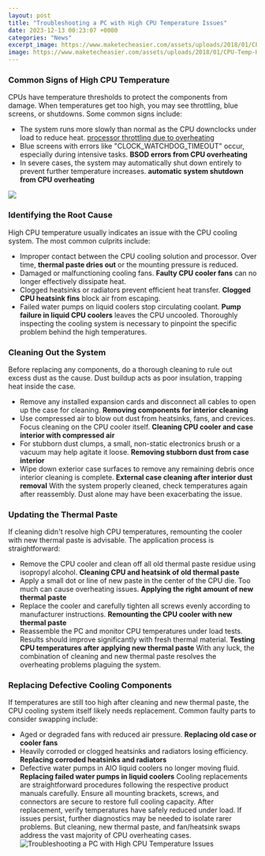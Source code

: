 ```yaml
---
layout: post
title: "Troubleshooting a PC with High CPU Temperature Issues"
date: 2023-12-13 00:23:07 +0000
categories: "News"
excerpt_image: https://www.maketecheasier.com/assets/uploads/2018/01/CPU-Temp-Heatsink.jpg
image: https://www.maketecheasier.com/assets/uploads/2018/01/CPU-Temp-Heatsink.jpg
---
```


### Common Signs of High CPU Temperature
CPUs have temperature thresholds to protect the components from damage. When temperatures get too high, you may see throttling, blue screens, or shutdowns. Some common signs include:
- The system runs more slowly than normal as the CPU downclocks under load to reduce heat. [processor throttling due to overheating](https://store.fi.io.vn/womens-crass-christmas-gnome-matching-family-ugly-v-neck-t-shirt/women&) 
- Blue screens with errors like "CLOCK_WATCHDOG_TIMEOUT" occur, especially during intensive tasks. **BSOD errors from CPU overheating**
- In severe cases, the system may automatically shut down entirely to prevent further temperature increases. **automatic system shutdown from CPU overheating**

![](https://techreviewteam.com/wp-content/uploads/2021/05/CHtadmeSzRCUQJLY3YYQqK-1024x576.jpg)
### Identifying the Root Cause
High CPU temperature usually indicates an issue with the CPU cooling system. The most common culprits include:
- Improper contact between the CPU cooling solution and processor. Over time, **thermal paste dries out** or the mounting pressure is reduced.
- Damaged or malfunctioning cooling fans. **Faulty CPU cooler fans** can no longer effectively dissipate heat. 
- Clogged heatsinks or radiators prevent efficient heat transfer. **Clogged CPU heatsink fins** block air from escaping.
- Failed water pumps on liquid coolers stop circulating coolant. **Pump failure in liquid CPU coolers** leaves the CPU uncooled.
Thoroughly inspecting the cooling system is necessary to pinpoint the specific problem behind the high temperatures.
### Cleaning Out the System
Before replacing any components, do a thorough cleaning to rule out excess dust as the cause. Dust buildup acts as poor insulation, trapping heat inside the case.
- Remove any installed expansion cards and disconnect all cables to open up the case for cleaning. **Removing components for interior cleaning**
- Use compressed air to blow out dust from heatsinks, fans, and crevices. Focus cleaning on the CPU cooler itself. **Cleaning CPU cooler and case interior with compressed air** 
- For stubborn dust clumps, a small, non-static electronics brush or a vacuum may help agitate it loose. **Removing stubborn dust from case interior**
- Wipe down exterior case surfaces to remove any remaining debris once interior cleaning is complete. **External case cleaning after interior dust removal**
With the system properly cleaned, check temperatures again after reassembly. Dust alone may have been exacerbating the issue.
### Updating the Thermal Paste 
If cleaning didn't resolve high CPU temperatures, remounting the cooler with new thermal paste is advisable. The application process is straightforward:
- Remove the CPU cooler and clean off all old thermal paste residue using isopropyl alcohol. **Cleaning CPU and heatsink of old thermal paste** 
- Apply a small dot or line of new paste in the center of the CPU die. Too much can cause overheating issues. **Applying the right amount of new thermal paste**
- Replace the cooler and carefully tighten all screws evenly according to manufacturer instructions. **Remounting the CPU cooler with new thermal paste**
- Reassemble the PC and monitor CPU temperatures under load tests. Results should improve significantly with fresh thermal material. **Testing CPU temperatures after applying new thermal paste**
With any luck, the combination of cleaning and new thermal paste resolves the overheating problems plaguing the system.
### Replacing Defective Cooling Components
If temperatures are still too high after cleaning and new thermal paste, the CPU cooling system itself likely needs replacement. Common faulty parts to consider swapping include:
- Aged or degraded fans with reduced air pressure. **Replacing old case or cooler fans** 
- Heavily corroded or clogged heatsinks and radiators losing efficiency. **Replacing corroded heatsinks and radiators**  
- Defective water pumps in AIO liquid coolers no longer moving fluid. **Replacing failed water pumps in liquid coolers**
Cooling replacements are straightforward procedures following the respective product manuals carefully. Ensure all mounting brackets, screws, and connectors are secure to restore full cooling capacity.
After replacement, verify temperatures have safely reduced under load. If issues persist, further diagnostics may be needed to isolate rarer problems. But cleaning, new thermal paste, and fan/heatsink swaps address the vast majority of CPU overheating cases.
![Troubleshooting a PC with High CPU Temperature Issues](https://www.maketecheasier.com/assets/uploads/2018/01/CPU-Temp-Heatsink.jpg)